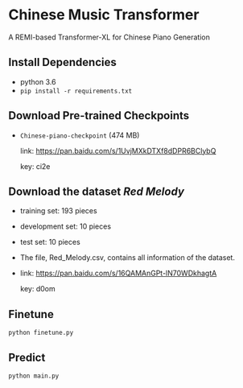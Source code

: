 # Chinese Music Transformer
A REMI-based Transformer-XL for Chinese Piano Generation

## Install Dependencies

- python 3.6
- `pip install -r requirements.txt`

## Download Pre-trained Checkpoints

- `Chinese-piano-checkpoint` (474 MB) 

  link: https://pan.baidu.com/s/1UvjMXkDTXf8dDPR6BClybQ

  key: ci2e

## Download the dataset *Red Melody*

- training set: 193 pieces

- development set: 10 pieces

- test set: 10 pieces

- The file, Red_Melody.csv, contains all information of the dataset.

- link: https://pan.baidu.com/s/16QAMAnGPt-lN70WDkhagtA

  key: d0om

## Finetune
`python finetune.py`

## Predict
`python main.py`
